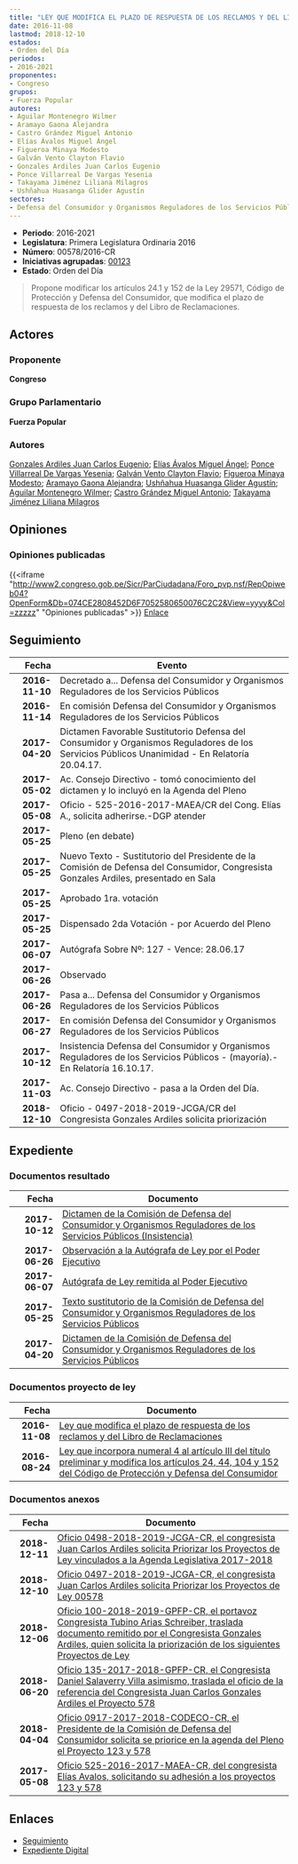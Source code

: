 ```yaml
---
title: "LEY QUE MODIFICA EL PLAZO DE RESPUESTA DE LOS RECLAMOS Y DEL LIBRO DE RECLAMACIONES"
date: 2016-11-08
lastmod: 2018-12-10
estados:
- Orden del Día
periodos:
- 2016-2021
proponentes:
- Congreso
grupos:
- Fuerza Popular
autores:
- Aguilar Montenegro Wilmer
- Aramayo Gaona Alejandra
- Castro Grández Miguel Antonio
- Elías Ávalos Miguel Ángel
- Figueroa Minaya Modesto
- Galván Vento Clayton Flavio
- Gonzales Ardiles Juan Carlos Eugenio
- Ponce Villarreal De Vargas Yesenia
- Takayama Jiménez Liliana Milagros
- Ushñahua Huasanga Glider Agustín
sectores:
- Defensa del Consumidor y Organismos Reguladores de los Servicios Públicos
---
```

- **Periodo**: 2016-2021
- **Legislatura**: Primera Legislatura Ordinaria 2016
- **Número**: 00578/2016-CR
- **Iniciativas agrupadas**: [00123](../../00100/00123)
- **Estado**: Orden del Día

> Propone modificar los artículos 24.1 y 152 de la Ley 29571, Código de Protección y Defensa del Consumidor, que modifica el plazo de respuesta de los reclamos y del Libro de Reclamaciones.


## Actores

### Proponente

**Congreso**

### Grupo Parlamentario

**Fuerza Popular**

### Autores

[Gonzales Ardiles Juan Carlos Eugenio](mailto:mailto:jgonzalesa@congreso.gob.pe); [Elías Ávalos Miguel Ángel](mailto:mailto:melias@congreso.gob.pe); [Ponce Villarreal De Vargas Yesenia](mailto:mailto:yponce@congreso.gob.pe); [Galván Vento Clayton Flavio](mailto:mailto:cgalvan@congreso.gob.pe); [Figueroa Minaya Modesto](mailto:mailto:mfigueroam@congreso.gob.pe); [Aramayo Gaona Alejandra](mailto:mailto:maramayo@congreso.gob.pe); [Ushñahua Huasanga Glider Agustín](mailto:mailto:gushnahua@congreso.gob.pe); [Aguilar Montenegro Wilmer](mailto:mailto:waguilar@congreso.gob.pe); [Castro Grández Miguel Antonio](mailto:mailto:macastro@congreso.gob.pe); [Takayama Jiménez Liliana Milagros](mailto:mailto:ltakayama@congreso.gob.pe)

## Opiniones

### Opiniones publicadas

{{<iframe "http://www2.congreso.gob.pe/Sicr/ParCiudadana/Foro_pvp.nsf/RepOpiweb04?OpenForm&Db=074CE2808452D6F7052580650076C2C2&View=yyyy&Col=zzzzz" "Opiniones publicadas" >}}
[Enlace](http://www2.congreso.gob.pe/Sicr/ParCiudadana/Foro_pvp.nsf/RepOpiweb04?OpenForm&Db=074CE2808452D6F7052580650076C2C2&View=yyyy&Col=zzzzz)


## Seguimiento

| Fecha | Evento |
|------:|--------|
| **2016-11-10** | Decretado a... Defensa del Consumidor y Organismos Reguladores de los Servicios Públicos |
| **2016-11-14** | En comisión Defensa del Consumidor y Organismos Reguladores de los Servicios Públicos |
| **2017-04-20** | Dictamen Favorable Sustitutorio Defensa del Consumidor y Organismos Reguladores de los Servicios Públicos Unanimidad - En Relatoría 20.04.17. |
| **2017-05-02** | Ac. Consejo Directivo - tomó conocimiento del dictamen y lo incluyó en la Agenda del Pleno |
| **2017-05-08** | Oficio - 525-2016-2017-MAEA/CR del Cong. Elías A., solicita adherirse.-DGP atender |
| **2017-05-25** | Pleno (en debate) |
| **2017-05-25** | Nuevo Texto - Sustitutorio del Presidente de la Comisión de Defensa del Consumidor, Congresista Gonzales Ardiles, presentado en Sala |
| **2017-05-25** | Aprobado 1ra. votación |
| **2017-05-25** | Dispensado 2da Votación - por Acuerdo del Pleno |
| **2017-06-07** | Autógrafa Sobre Nº: 127 - Vence: 28.06.17 |
| **2017-06-26** | Observado |
| **2017-06-26** | Pasa a... Defensa del Consumidor y Organismos Reguladores de los Servicios Públicos |
| **2017-06-27** | En comisión Defensa del Consumidor y Organismos Reguladores de los Servicios Públicos |
| **2017-10-12** | Insistencia Defensa del Consumidor y Organismos Reguladores de los Servicios Públicos - (mayoría).-En Relatoría 16.10.17. |
| **2017-11-03** | Ac. Consejo Directivo - pasa a la Orden del Día. |
| **2018-12-10** | Oficio - 0497-2018-2019-JCGA/CR del Congresista Gonzales Ardiles solicita priorización |

## Expediente

### Documentos resultado

| Fecha | Documento |
|------:|-----------|
| **2017-10-12** | [Dictamen de la Comisión de Defensa del Consumidor y Organismos Reguladores de los Servicios Públicos (Insistencia)](http://www.leyes.congreso.gob.pe/Documentos/2016_2021/Dictamenes/Proyectos_de_Ley/00123DC06MAY20171012.PDF) |
| **2017-06-26** | [Observación a la Autógrafa de Ley por el Poder Ejecutivo](http://www.leyes.congreso.gob.pe/Documentos/2016_2021/Observacion_a_la_Autografa/OBAU0012320170626.pdf) |
| **2017-06-07** | [Autógrafa de Ley remitida al Poder Ejecutivo](http://www.leyes.congreso.gob.pe/Documentos/2016_2021/Autografas/Ley_y_de_Resolucion_Legislativa/AU0012320170607.pdf) |
| **2017-05-25** | [Texto sustitutorio de la Comisión de Defensa del Consumidor y Organismos Reguladores de los Servicios Públicos](http://www.leyes.congreso.gob.pe/Documentos/2016_2021/Texto_Sustitutorio/Proyectos_de_Ley/TS0012320170525.pdf) |
| **2017-04-20** | [Dictamen de la Comisión de Defensa del Consumidor y Organismos Reguladores de los Servicios Públicos](http://www.leyes.congreso.gob.pe/Documentos/2016_2021/Dictamenes/Proyectos_de_Ley/00123DC06MAY20170420.PDF) |

### Documentos proyecto de ley

| Fecha | Documento |
|------:|-----------|
| **2016-11-08** | [Ley que modifica el plazo de respuesta de los reclamos y del Libro de Reclamaciones](http://www.leyes.congreso.gob.pe/Documentos/2016_2021/Proyectos_de_Ley_y_de_Resoluciones_Legislativas/PL0057820161108..pdf) |
| **2016-08-24** | [Ley que incorpora numeral 4 al artículo III del título preliminar y modifica los artículos 24, 44, 104 y 152 del Código de Protección y Defensa del Consumidor](http://www.leyes.congreso.gob.pe/Documentos/2016_2021/Proyectos_de_Ley_y_de_Resoluciones_Legislativas/PL0012320160824-.pdf) |

### Documentos anexos

| Fecha | Documento |
|------:|-----------|
| **2018-12-11** | [Oficio 0498-2018-2019-JCGA-CR, el congresista Juan Carlos Ardiles solicita Priorizar los Proyectos de Ley vinculados a la Agenda Legislativa 2017-2018](http://www.leyes.congreso.gob.pe/Documentos/2016_2021/Oficios/Congresistas/OFICIO-0498-2018-2019-JCGA-CR.pdf) |
| **2018-12-10** | [Oficio 0497-2018-2019-JCGA-CR, el congresista Juan Carlos Ardiles solicita Priorizar los Proyectos de Ley 00578](http://www.leyes.congreso.gob.pe/Documentos/2016_2021/Oficios/Congresistas/OFICIO-0497-2018-2019-JCGA-CR.pdf) |
| **2018-12-06** | [Oficio 100-2018-2019-GPFP-CR, el portavoz Congresista Tubino Arias Schreiber, traslada documento remitido por el Congresista Gonzales Ardiles, quien solicita la priorización de los siguientes Proyectos de Ley](http://www.leyes.congreso.gob.pe/Documentos/2016_2021/Oficios/Grupos_Parlamentarios/OFICIO-100-2018-2019-GPFP-CR.pdf) |
| **2018-06-20** | [Oficio 135-2017-2018-GPFP-CR, el Congresista Daniel Salaverry Villa asimismo, traslada el oficio de la referencia del Congresista Juan Carlos Gonzales Ardiles el Proyecto 578](http://www.leyes.congreso.gob.pe/Documentos/2016_2021/Oficios/Congresistas/OFICIO-135-2017-2018-GPFP.pdf) |
| **2018-04-04** | [Oficio 0917-2017-2018-CODECO-CR, el Presidente de la Comisión de Defensa del Consumidor solicita se priorice en la agenda del Pleno el Proyecto 123 y 578](http://www.leyes.congreso.gob.pe/Documentos/2016_2021/Oficios/Comisiones_Ordinarias/OFICIO-0917-2017-2018-CODECO-CR.pdf) |
| **2017-05-08** | [Oficio 525-2016-2017-MAEA-CR, del congresista Elías Avalos, solicitando su adhesión a los proyectos 123 y 578](http://www.leyes.congreso.gob.pe/Documentos/2016_2021/Adhesiones/Proyectos_de_Ley/OFICIO-525-2016-2017-MAEA-CR.PDF) |

## Enlaces

- [Seguimiento](http://www2.congreso.gob.pe/Sicr/TraDocEstProc/CLProLey2016.nsf/f7fff46988ca05b1052578e100829cc7/e1643d834e32dc3505258065007dd34a?OpenDocument)
- [Expediente Digital](http://www2.congreso.gob.pe/Sicr/TraDocEstProc/Expvirt_2011.nsf/visbusqptramdoc1621/00578?opendocument)

